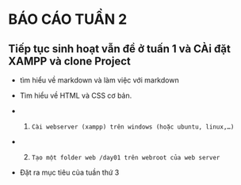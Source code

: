 # BÁO CÁO TUẦN 2

## Tiếp tục sinh hoạt vẫn đề ở tuấn 1 và CÀi đặt XAMPP và clone Project


* tìm hiểu về markdown và làm việc với markdown

* Tìm hiểu về HTML và CSS cơ bản.

- 1)     Cài webserver (xampp) trên windows (hoặc ubuntu, linux,…)


- 2)     Tạo một folder web /day01 trên webroot của web server


* Đặt ra mục tiêu của tuần thứ 3